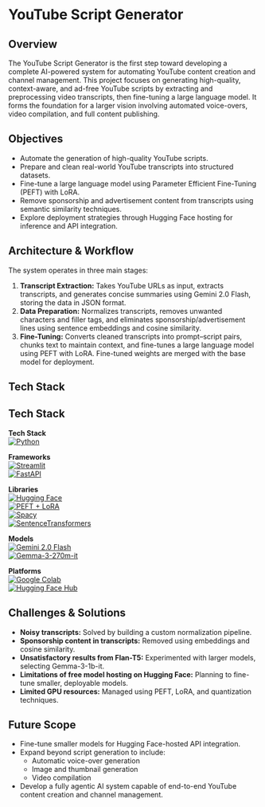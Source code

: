 # YouTube Script Generator

## Overview
The YouTube Script Generator is the first step toward developing a complete AI-powered system for automating YouTube content creation and channel management. This project focuses on generating high-quality, context-aware, and ad-free YouTube scripts by extracting and preprocessing video transcripts, then fine-tuning a large language model. It forms the foundation for a larger vision involving automated voice-overs, video compilation, and full content publishing.

## Objectives
- Automate the generation of high-quality YouTube scripts.  
- Prepare and clean real-world YouTube transcripts into structured datasets.  
- Fine-tune a large language model using Parameter Efficient Fine-Tuning (PEFT) with LoRA.  
- Remove sponsorship and advertisement content from transcripts using semantic similarity techniques.  
- Explore deployment strategies through Hugging Face hosting for inference and API integration.

## Architecture & Workflow 
The system operates in three main stages:  
1. **Transcript Extraction:** Takes YouTube URLs as input, extracts transcripts, and generates concise summaries using Gemini 2.0 Flash, storing the data in JSON format.  
2. **Data Preparation:** Normalizes transcripts, removes unwanted characters and filler tags, and eliminates sponsorship/advertisement lines using sentence embeddings and cosine similarity.  
3. **Fine-Tuning:** Converts cleaned transcripts into prompt–script pairs, chunks text to maintain context, and fine-tunes a large language model using PEFT with LoRA. Fine-tuned weights are merged with the base model for deployment.

## Tech Stack

## Tech Stack

**Tech Stack**  
[![Python](https://img.shields.io/badge/Python-3776AB?style=for-the-badge&logo=python&logoColor=white)](https://www.python.org/)  

**Frameworks**  
[![Streamlit](https://img.shields.io/badge/Streamlit-FF4B4B?style=for-the-badge&logo=streamlit&logoColor=white)](https://streamlit.io/)  
[![FastAPI](https://img.shields.io/badge/FastAPI-009688?style=for-the-badge&logo=fastapi&logoColor=white)](https://fastapi.tiangolo.com/)  

**Libraries**  
[![Hugging Face](https://img.shields.io/badge/HuggingFace-FDAF0A?style=for-the-badge&logo=huggingface&logoColor=white)](https://huggingface.co/)  
[![PEFT + LoRA](https://img.shields.io/badge/PEFT-LoRA-4B9CE2?style=for-the-badge)](#)  
[![Spacy](https://img.shields.io/badge/Spacy-09A3D5?style=for-the-badge&logo=spacy&logoColor=white)](https://spacy.io/)  
[![SentenceTransformers](https://img.shields.io/badge/SentenceTransformers-FF6F61?style=for-the-badge)](https://www.sbert.net/)  

**Models**  
[![Gemini 2.0 Flash](https://img.shields.io/badge/Gemini2.0-9C27B0?style=for-the-badge)](#)  
[![Gemma-3-270m-it](https://img.shields.io/badge/Gemma3-270M-FF9800?style=for-the-badge)](#)  

**Platforms**  
[![Google Colab](https://img.shields.io/badge/Google_Colab-F9AB00?style=for-the-badge&logo=googlecolab&logoColor=white)](https://colab.research.google.com/)  
[![Hugging Face Hub](https://img.shields.io/badge/HuggingFaceHub-FDAF0A?style=for-the-badge&logo=huggingface&logoColor=white)](https://huggingface.co/)



## Challenges & Solutions
- **Noisy transcripts:** Solved by building a custom normalization pipeline.  
- **Sponsorship content in transcripts:** Removed using embeddings and cosine similarity.  
- **Unsatisfactory results from Flan-T5:** Experimented with larger models, selecting Gemma-3-1b-it.  
- **Limitations of free model hosting on Hugging Face:** Planning to fine-tune smaller, deployable models.  
- **Limited GPU resources:** Managed using PEFT, LoRA, and quantization techniques.

## Future Scope
- Fine-tune smaller models for Hugging Face-hosted API integration.  
- Expand beyond script generation to include:  
  - Automatic voice-over generation  
  - Image and thumbnail generation  
  - Video compilation  
- Develop a fully agentic AI system capable of end-to-end YouTube content creation and channel management.
